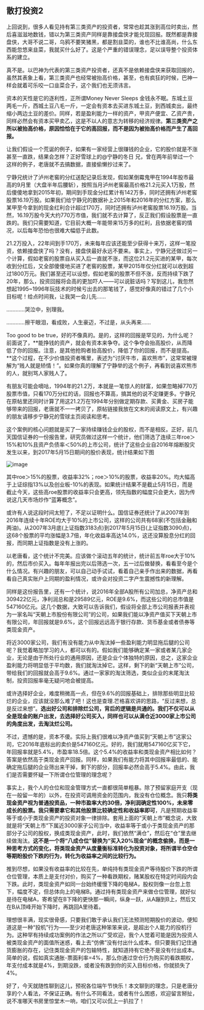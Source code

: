 ## 散打投资2
上回说到，很多人看见持有第三类资产的投资者，常常也趁其涨到高位时卖出，然后喜滋滋地数钱，错以为第三类资产同样是靠接盘侠才能兑现回报。既然都是靠接盘侠，大哥不说二哥，乌鸦不要笑猪黑，都是割韭菜的，谁也不比谁高尚，什么东西能忽悠来韭菜，我就买什么好了。这是个严重的错误理念，足以误导整个投资体系的建立。

真不是。以巴神为代表的第三类资产投资者，还真不是依赖接盘侠来获取回报的，虽然其表象上看，第三类资产也经常被抬高价格，甚至，也有疯狂的时候，巴神一样会就着可乐咬一口韭菜合子，这个我们也无须讳言。

资本的天性是它的逐利性，正所谓Money Never Sleeps 金钱永不眠。东城土豆两毛一斤，西城土豆八毛一斤，一定会有资本去买进东城土豆，到西城卖出，最终缩小两边土豆的差价。同样，若是盈利能力一样的资产，甲资产便宜、乙资产贵，同样必然会有资本买甲卖乙，这是不以人的意志为转移的经济规律。**第三类资产之所以被抬高价格，原因恰恰在于它的高回报，而不是因为被抬高价格而产生了高回报。**

让我们假设一个荒诞的例子，如果有一家经营上很赚钱的企业，它的股价就是不涨甚至一直跌，结果会怎样？正好雪球上的@宁静的冬日 兄，曾在两年前举过一个这样的例子，老唐就不去搞数据，直接偷懒抄过来了。

宁静兄统计了泸州老窖的分红送配记录后发现，假如某倒霉鬼甲在1994年股市最高的9月里（大盘半年后腰斩），按照当月泸州老窖最高价格21.2元买入1万股，然后傻傻地拿到2015年初，期间到手现金分红累计有142万多，同时还拥有泸州老窖股票16.19万股。如果我们给宁静兄的数据补上2015年和2016年的分红方案，那么某甲至今拿到的现金红利合计超过170万，同时还拥有泸州老窖股票16.19万股。当然，16.19万股今天大约770万市值，我们就不去计算了，反正我们假设股票是一直跌的。我们只需要知道，它目前大概一年能带来15万多的红利，且依据老窖的情况，以后每年恐怕也很难大幅低于此数。

21.2万投入，22年间到手170万，未来每年应该还能至少获得十来万，这样一笔投资，依赖接盘侠了吗？没有，接盘侠最好永远不要来。事实上，宁静兄还做过另一个计算，假如老窖的股票自从买入后一直就不涨，而这位21.2元买进的某甲，每次收到分红后，又全部傻傻地买进了老窖的股票，某甲2015年仅分红就可以收到超过1800万元。我们甚至还可以设想，假如老窖的股票不但不涨，反而持续下跌了20年，那么，投资回报将会高的更加吓人——可以说脏话吗？写到这儿，我忽然想起1995~1996年玩技术的时候亏出去的那笔钱了，感觉好像真的错过了几个小目标呢！给点时间我，让我哭一会儿先……

 …………哭泣中，别理我。

 …………擦干眼泪，看成败，人生豪迈，不过是，从头再来……

Too good to be true，好的不像真的。是的，这样的回报是罕见的，为什么呢？前面说了，**能挣钱的资产，就会有资本来争夺。这个争夺会抬高股价，从而降低了你的回报。注意，是其他抢购者抬高股价，降低了你的回报，而不是提高。**这个过程，在不少价值投资者嘴里，表述为“讨厌牛市，喜欢熊市”，这常常被理解为“贱人就是矫情！”。如果你真的理解了宁静举的这个例子，再看到说喜欢熊市的人，就别骂人家贱人了。

有朋友可能会嘀咕，1994年的21.2万，本就是一笔惊人的财富，如果忽略掉770万股票市值，只看170万分红的话，回报也不算高，搞其他的说不定赚更多。宁静兄在原帖里还同时计算了用这21.2万在1994年分别做定期存款、买黄金、买房子能够带来的回报，老唐就不一一拷贝了，原帖链接我放在文末的阅读原文上，有兴趣的朋友请移步宁静兄的雪球主页阅读和思考。

这个案例的核心问题就是买了一家持续赚钱企业的股权，而不是相反。正好，前几天国信证券的一份报告里，研究员做过这样一个统计，他们筛选了连续三年roe＞15%和10%且资产负债率＜50%的上市公司，统计了这些企业自2016年熔断股灾发生以来，到2017年5月15日期间的股价表现，统计结果如下图

![image](https://github.com/fengyumozhu/tsf/assets/6201828/10b5def5-a8ee-44b3-b756-7ea4c5bf8cc9)

其中roe＞15%的股票，收益率32%；roe＞10%的股票，收益率20%。均大幅高于上证综指13%以及创业板-10%的表现。如果统计结果不是截止5月15日，而是截止今天，这些高roe股票的收益率只会更高，领先指数的幅度只会更大，因为传说这几天市场炒作“蓝筹概念”。

或许有人说这段时间太短了，不足以证明什么。国信证券还统计了从2007年到2016年连续十年ROE均大于10%的上市公司，这样的公司共有68家(不包括金融和两油)。从2007年3月底(上证指数3183点)到2017年5月15日(上证指数3090点)，这68个股票的平均涨幅是3.7倍，年化收益率高达14.0%，这还没算股息分红的回报，而同期上证指数是没有上涨的。

以老唐看，这个统计不完美。应该做个滚动五年的统计，统计前五年roe大于10%的，然后市价买入。每年年报出完以后筛选一次，五一过后做替换，看看至今是个什么情况。有兴趣的朋友，可以自己动手试试，看着自己亲手作出来的数据，再看看自己真实账户上同期的盈利情况，或许会对投资二字产生震撼性的新理解。

同样是这份报告里，还有一个统计，说2016年全部A股所有公司加总，净资产总和309422亿元，净利润总和是29589亿元，ROE是9.6%，而这些公司的总市值是547160亿元。这几个数据，大致可以告诉我们，假设将全部上市公司报表并表视为一家名叫“天朝上市股份有限公司”的公司，如果我们能以净资产值买下天朝上市有限公司，年回报就是9.6%，这个回报远远高于银行存款、货币基金或者债券等类现金资产。

将近3000家公司，我们有没有能力从中淘汰掉一些盈利能力明显拖后腿的公司呢？我觉着略加学习的人，都可以有的。假如我们能够确定某一家或者某几家企业，无论是由于所处行业的通用原因，还是企业个体独特的原因，总之，这家企业盈利能力将明显低于平均数，我们就淘汰掉它。这样，剩下的新“天朝上市”公司，带给我们的回报就会高于9.6%。通过一家家的淘汰筛选，类似企业的末尾淘汰制，投资回报率毫无疑问地会被提高。 

或许选择好企业，难度稍微高一点，但在9.6%的回报基础上，排除那些明显比较烂的企业，应该就没那么难了吧！这也是查理.芒格喜欢讲的思路，“反过来想，总是反过来想”。**选出好公司和排除烂公司，背后的逻辑是共通的。我们不仅可以从全是现金的账户出发，去选择好公司买入，同样也可以从满仓近3000家上市公司的角度出发，去淘汰烂公司。**

不过，遗憾的是，资本不傻。实际上我们很难以净资产值买到“天朝上市”这家公司，它2016年底标出的卖价是547160亿元。好的，我们就用547160亿买下它，年回报率就是5.4%，市盈率18.5倍。这个5.4%的收益率和类现金资产相比如何？答案是依然高于类现金资产回报。同样，如果我们有能力将其中回报率最低的、能确定拖后腿的企业筛出来干掉，剩下的部分，回报率必然会高于5.4%。由此，我们是否需要怀疑一下所谓仓位管理的理念呢？

事实上，我个人的仓位和现金管理方式一直都很简单粗暴。除了预留家庭开支（现在一般留一年的）以外，在投资可调用资金的范围内，我没有仓位概念。我只**将类现金资产视为普通投资品，一种市盈率大约30倍，净利润确定性100%，未来零成长的股票。我只需要拿它和其他股票比较确定性和收益率即可**，凡是预期收益率等于或小于类现金资产的投资对象一律排除。套用上面的“天朝上市”概念说，大致就是将“天朝上市”下属近3000家子公司当中，收益率等于或小于类现金资产的那部分子公司的股权，换成类现金资产，此时，我们依然“满仓”，然后在“仓”里去继续做淘汰。**这不是一个将“八成仓位”替换为“买入20%现金”的概念偷换，而是一种思考方式的变化，将类现金资产从度量衡标准转化为投资对象，将所谓半仓空仓等期盼股价下跌的行为，转化为收益率之间的比较行为。**

推到尽想，如果没有收益率的比较在先，单纯持有类现金资产等待股价下跌的所谓仓位管理，本质上是支付对价，购买了一种看跌期权，赌某股权在特定时间段内会下跌。此时，类现金资产如同一台始终缓慢下降的电梯A，股权则像一台忽上忽下，幅度不定，但总体向上的电梯B。通过持有类现金资产来做仓位管理，就好似是待在电梯A，寄希望在B下降的更快那一瞬间，纵身一跃，从A蹦到B上，然后又在B从顶峰开始下降时，再跳回A里待着。

理想很丰满，现实很骨感，只要我们敢于承认我们无法预测短期股价的波动，便知道这是一种“投机”行为——至少对老唐这种笨笨来说，是超出个人能力的投机行为。这种罕有持续成功案例的作法之所以广受欢迎，我个人觉着可能是因为投资人被类现金资产的面值所迷惑，看上去“仿佛”没有付出什么成本。但只要我们记住通货膨胀的存在，记住类现金资产的包输特性，就知道持有它绝不是没有付出成本。简单的说，假如真实通胀-票面利率=4%，那么你通过空仓行为购买的看跌期权，年支付成本就是4%，到期没跌，或者没有跌到你的买入目标价格，你就损失了4%。

好了，今天就随性聊到这儿，预祝各位端午节快乐！本文聊到的理念，只是老唐分享的个人看法，不保证正确。有什么不同看法，或者有什么困惑，欢迎留言掰扯，说不准哪天书房里惊堂木一响，咱们又可以侃上一扒拉了！
